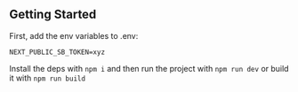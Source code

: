 ## Getting Started

First, add the env variables to .env:

```
NEXT_PUBLIC_SB_TOKEN=xyz
```

Install the deps with `npm i` and then run the project with `npm run dev` or build it with `npm run build`

